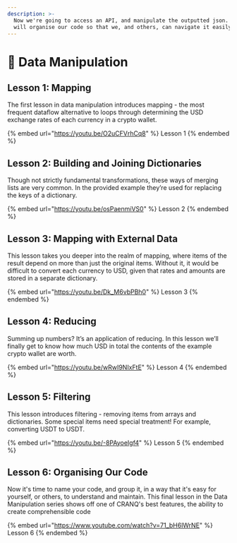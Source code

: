 ```yaml
---
description: >-
  Now we're going to access an API, and manipulate the outputted json.  Then we
  will organise our code so that we, and others, can navigate it easily.
---
```


# 🔀 Data Manipulation

## Lesson 1: Mapping

The first lesson in data manipulation introduces mapping - the most frequent dataflow alternative to loops through determining the USD exchange rates of each currency in a crypto wallet.

{% embed url="https://youtu.be/O2uCFVrhCq8" %}
Lesson 1
{% endembed %}

## Lesson 2: Building and Joining Dictionaries

Though not strictly fundamental transformations, these ways of merging lists are very common. In the provided example they’re used for replacing the keys of a dictionary.

{% embed url="https://youtu.be/osPaenmiVS0" %}
Lesson 2
{% endembed %}

## Lesson 3: Mapping with External Data

This lesson takes you deeper into the realm of mapping, where items of the result depend on more than just the original items. Without it, it would be difficult to convert each currency to USD, given that rates and amounts are stored in a separate dictionary.

{% embed url="https://youtu.be/Dk_M6vbPBh0" %}
Lesson 3
{% endembed %}

## Lesson 4: Reducing

Summing up numbers? It’s an application of reducing. In this lesson we’ll finally get to know how much USD in total the contents of the example crypto wallet are worth.

{% embed url="https://youtu.be/wRwI9NIxFtE" %}
Lesson 4
{% endembed %}

## Lesson 5: Filtering

This lesson introduces filtering - removing items from arrays and dictionaries. Some special items need special treatment! For example, converting USDT to USDT.

{% embed url="https://youtu.be/-8PAyoeIgf4" %}
Lesson 5
{% endembed %}

## Lesson 6:  Organising Our Code

Now it's time to name your code, and group it, in a way that it's  easy for yourself, or others, to understand and maintain.  This final lesson in the Data Manipulation series shows off one of CRANQ's best features, the ability to create comprehensible code

{% embed url="https://www.youtube.com/watch?v=71_bH6lWrNE" %}
Lesson 6
{% endembed %}
